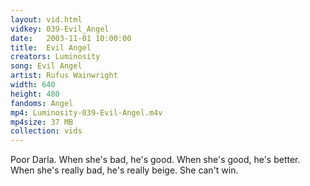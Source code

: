 ```yaml
---
layout: vid.html
vidkey: 039-Evil_Angel
date:   2003-11-01 10:00:00
title:  Evil Angel
creators: Luminosity
song: Evil Angel
artist: Rufus Wainwright
width: 640
height: 480
fandoms: Angel
mp4: Luminosity-039-Evil-Angel.m4v
mp4size: 37 MB
collection: vids
---
```


  <div>
  Poor Darla. When she's bad, he's good. When she's good, he's better. When she's really bad, he's really beige. She can't win.
  </div>
  
